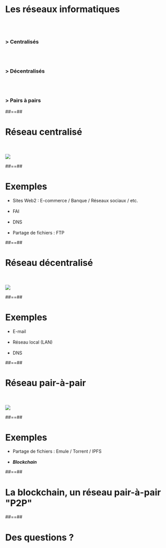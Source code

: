 # Les réseaux informatiques
<br><br>

### > Centralisés

<br><br>

### > Décentralisés

<br><br>

### > Pairs à pairs

##==##

<!-- .slide: class="full-center" -->

# Réseau centralisé

<br><br>
![](./assets/images/01-concepts/centralized-network.svg)

##==##

# Exemples

- Sites Web2 : E-commerce / Banque / Réseaux sociaux / etc.
<br><br>
- FAI
<br><br>
- DNS
<br><br>
- Partage de fichiers : FTP

##==##

<!-- .slide: class="full-center" -->

# Réseau décentralisé

<br><br>
![](./assets/images/01-concepts/decentralized-network.svg)

##==##

# Exemples

- E-mail
<br><br>
- Réseau local (LAN)
<br><br>
- DNS

##==##

<!-- .slide: class="full-center" -->

# Réseau pair-à-pair

<br><br>
![](./assets/images/01-concepts/p2p-network.svg)

##==##

# Exemples

- Partage de fichiers : Emule / Torrent / IPFS
<br><br>
- **_Blockchain_**

##==##

<!-- .slide: class="transition bg-white" -->

# La blockchain, un réseau pair-à-pair "P2P"

##==##

<!-- .slide: class="transition blue" -->

# Des questions ?